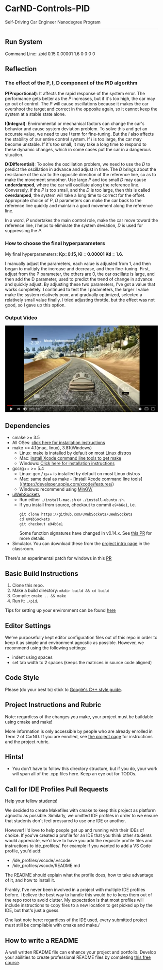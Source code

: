# CarND-Controls-PID
Self-Driving Car Engineer Nanodegree Program

---
## Run System

Command Line: ./pid 0.15 0.00001 1.6 0 0 0 0

## Reflection

### The effect of the P, I, D component of the PID algorithm

**P(Proportional)**: It affects the rapid response of the system error. The performance gets better as the *P* increases, but if it's too high, the car may go out of control. The *P* will cause oscillations because it makes the car overshoot the target and correct in the opposite again, so it cannot keep the system at a stable state alone.

**I(Integral)**: Environmental or mechanical factors can change the car's behavior and cause system deviation problem. To solve this and get an accurate value, we need to use *I* term for fine-tuning. But the *I* also affects the stability of our entire control system. If *I* is too large, the car may become unstable. If it's too small, it may take a long time to respond to these dynamic changes, which in some cases put the car in a dangerous situation.

**D(Differential)**: To solve the oscillation problem, we need to use the *D* to predict the oscillation in advance and adjust in time. The *D* brings about the resistance of the car to the opposite direction of the reference line, so as to make the movement smoother. Use large *P* and too small *D* may cause **underdamped**, where the car will oscillate along the reference line. Conversely, if the *P* is too small, and the *D* is too large, then this is called **overdamped**, the system will take a long time to correct for the offset. Appropriate choice of *P*, *D* parameters can make the car back to the reference line quickly and maintain a good movement along the reference line. 

In a word, *P* undertakes the main control role, make the car move toward the reference line, *I* helps to eliminate the system deviation, *D* is used for suppressing the *P*.

### How to choose the final hyperparameters

My final hyperparameters: **Kp=0.15, Ki = 0.00001 Kd = 1.6**.

I manually adjust the parameters, each value is adjusted from 1, and then began to multiply the increase and decrease, and then fine-tuning. First, adjust from the P parameter, the others are 0, the car oscillate is large, and then add the D parameter, used to predict the trend of change in advance and quickly adjust. By adjusting these two parameters, I've got a value that works completely. I continued to test the I parameters, the larger I value make the system relatively poor, and gradually optimized, selected a relatively small value finally.
I tried adjusting throttle, but the effect was not good, so I gave up this option.

### Output Video


[![Watch the video](pid.png)](https://youtu.be/6eaE1vR7fH4)



## Dependencies

* cmake >= 3.5
 * All OSes: [click here for installation instructions](https://cmake.org/install/)
* make >= 4.1(mac, linux), 3.81(Windows)
  * Linux: make is installed by default on most Linux distros
  * Mac: [install Xcode command line tools to get make](https://developer.apple.com/xcode/features/)
  * Windows: [Click here for installation instructions](http://gnuwin32.sourceforge.net/packages/make.htm)
* gcc/g++ >= 5.4
  * Linux: gcc / g++ is installed by default on most Linux distros
  * Mac: same deal as make - [install Xcode command line tools]((https://developer.apple.com/xcode/features/)
  * Windows: recommend using [MinGW](http://www.mingw.org/)
* [uWebSockets](https://github.com/uWebSockets/uWebSockets)
  * Run either `./install-mac.sh` or `./install-ubuntu.sh`.
  * If you install from source, checkout to commit `e94b6e1`, i.e.
    ```
    git clone https://github.com/uWebSockets/uWebSockets 
    cd uWebSockets
    git checkout e94b6e1
    ```
    Some function signatures have changed in v0.14.x. See [this PR](https://github.com/udacity/CarND-MPC-Project/pull/3) for more details.
* Simulator. You can download these from the [project intro page](https://github.com/udacity/self-driving-car-sim/releases) in the classroom.

There's an experimental patch for windows in this [PR](https://github.com/udacity/CarND-PID-Control-Project/pull/3)

## Basic Build Instructions

1. Clone this repo.
2. Make a build directory: `mkdir build && cd build`
3. Compile: `cmake .. && make`
4. Run it: `./pid`. 

Tips for setting up your environment can be found [here](https://classroom.udacity.com/nanodegrees/nd013/parts/40f38239-66b6-46ec-ae68-03afd8a601c8/modules/0949fca6-b379-42af-a919-ee50aa304e6a/lessons/f758c44c-5e40-4e01-93b5-1a82aa4e044f/concepts/23d376c7-0195-4276-bdf0-e02f1f3c665d)

## Editor Settings

We've purposefully kept editor configuration files out of this repo in order to
keep it as simple and environment agnostic as possible. However, we recommend
using the following settings:

* indent using spaces
* set tab width to 2 spaces (keeps the matrices in source code aligned)

## Code Style

Please (do your best to) stick to [Google's C++ style guide](https://google.github.io/styleguide/cppguide.html).

## Project Instructions and Rubric

Note: regardless of the changes you make, your project must be buildable using
cmake and make!

More information is only accessible by people who are already enrolled in Term 2
of CarND. If you are enrolled, see [the project page](https://classroom.udacity.com/nanodegrees/nd013/parts/40f38239-66b6-46ec-ae68-03afd8a601c8/modules/f1820894-8322-4bb3-81aa-b26b3c6dcbaf/lessons/e8235395-22dd-4b87-88e0-d108c5e5bbf4/concepts/6a4d8d42-6a04-4aa6-b284-1697c0fd6562)
for instructions and the project rubric.

## Hints!

* You don't have to follow this directory structure, but if you do, your work
  will span all of the .cpp files here. Keep an eye out for TODOs.

## Call for IDE Profiles Pull Requests

Help your fellow students!

We decided to create Makefiles with cmake to keep this project as platform
agnostic as possible. Similarly, we omitted IDE profiles in order to we ensure
that students don't feel pressured to use one IDE or another.

However! I'd love to help people get up and running with their IDEs of choice.
If you've created a profile for an IDE that you think other students would
appreciate, we'd love to have you add the requisite profile files and
instructions to ide_profiles/. For example if you wanted to add a VS Code
profile, you'd add:

* /ide_profiles/vscode/.vscode
* /ide_profiles/vscode/README.md

The README should explain what the profile does, how to take advantage of it,
and how to install it.

Frankly, I've never been involved in a project with multiple IDE profiles
before. I believe the best way to handle this would be to keep them out of the
repo root to avoid clutter. My expectation is that most profiles will include
instructions to copy files to a new location to get picked up by the IDE, but
that's just a guess.

One last note here: regardless of the IDE used, every submitted project must
still be compilable with cmake and make./

## How to write a README
A well written README file can enhance your project and portfolio.  Develop your abilities to create professional README files by completing [this free course](https://www.udacity.com/course/writing-readmes--ud777).

